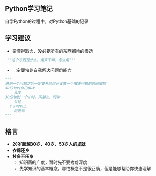 ## Python学习笔记



自学Python的过程中，对Python基础的记录



## 学习建议

- 要懂得取舍，没必要所有的东西都啃的很透

```python
'''这个东西是什么，用来干嘛，怎么用'''
```

- 一定要培养自我解决问题的能力

```python
"""
遇到一个问题之后一定要先给自己设置一个解决问题的时间限制
30分钟内自己解决
	百度
30分钟到一个小时，问朋友，同学
	讨论
一个小时以上
	问老师
"""
```



## 格言

- **20岁超越30岁、40岁、50岁人的成就**
- **衣锦还乡**
- **技多不压身**
  - 知识面的广度，暂时先不要考虑深度
  - 先学知识的基本概念，哪怕概念不是很正确，但是能够帮助你快速理解
